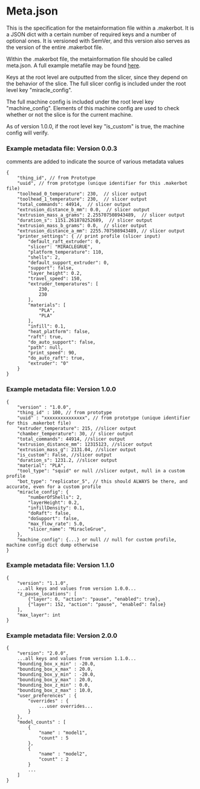 # Meta.json

This is the specification for the metainformation file within a .makerbot. It 
is a JSON dict with a certain number of required keys and a number of optional 
ones. It is versioned with SemVer, and this version also serves as the version 
of the entire .makerbot file.

Within the .makerbot file, the metainformation file should be called meta.json.
A full example metafile may be found [here](example/meta.json).
 
Keys at the root level are outputted from the slicer, since they depend on 
the behavior of the slice. The full slicer config is included under the 
root level key "miracle_config".

The full machine config is included under the root level key "machine_config". 
Elements of this machine config are used to check whether or not the slice is 
for the current machine.

As of version 1.0.0, if the root level key "is_custom" is true, the machine 
config will verify.

### Example metadata file: Version 0.0.3

comments are added to indicate the source of various metadata values

    {
        "thing_id", // from Prototype
        "uuid", // from prototype (unique identifier for this .makerbot file)
        "toolhead_0_temperature": 230,  // slicer output
        "toolhead_1_temperature": 230,  // slicer output
        "total_commands": 44914,  // slicer output
        "extrusion_distance_b_mm": 0.0,  // slicer output
        "extrusion_mass_a_grams": 2.255707508943489,  // slicer output
        "duration_s": 1151.261878252689,  // slicer output
        "extrusion_mass_b_grams": 0.0,  // slicer output
        "extrusion_distance_a_mm": 2255.707508943489, // slicer output
        "printer_settings": { // print profile (slicer input)
            "default_raft_extruder": 0,
            "slicer": "MIRACLEGRUE",
            "platform_temperature": 110,
            "shells": 2,
            "default_support_extruder": 0,
            "support": false,
            "layer_height": 0.2,
            "travel_speed": 150,
            "extruder_temperatures": [
                230,
                230
            ],
            "materials": [
                "PLA",
                "PLA"
            ],
            "infill": 0.1,
            "heat_platform": false,
            "raft": true,
            "do_auto_support": false,
            "path": null,
            "print_speed": 90,
            "do_auto_raft": true,
            "extruder": "0"
        }
    }


### Example metadata file: Version 1.0.0

    {
        "version" : "1.0.0",
        "thing_id" : 100, // from prototype
        "uuid" : "xxxxxxxxxxxxxxx", // from prototype (unique identifier for this .makerbot file)
        "extruder_temperature": 215, //slicer output
        "chamber_temperature": 30, // slicer output
        "total_commands": 44914, //slicer output
        "extrusion_distance_mm": 12315123, //slicer output
        "extrusion_mass_g": 2131.04, //slicer output
        "is_custom": False, //slicer output
        "duration_s": 1231.2, //slicer output
        "material": "PLA",
        "tool_type": "squid" or null //slicer output, null in a custom profile
        "bot_type": "replicator_5", // this should ALWAYS be there, and accurate, even for a custom profile
        "miracle_config": {
            "numberOfShells": 2,
            "layerHeight": 0.2,
            "infillDensity": 0.1,
            "doRaft": false,
            "doSupport": false,
            "max_flow_rate": 5.0,
            "slicer_name": "MiracleGrue",
        },
        "machine_config": {...} or null // null for custom profile, machine config dict dump otherwise
    }

### Example metadata file: Version 1.1.0

    {
        "version": "1.1.0",
        ...all keys and values from version 1.0.0...
        "z_pause_locations": [
            {"layer": 0, "action": "pause", "enabled": true},
            {"layer": 152, "action": "pause", "enabled": false}
        ],
        "max_layer": int
    }

### Example metadata file: Version 2.0.0

    {
        "version": "2.0.0",
        ...all keys and values from version 1.1.0...
        "bounding_box_x_min" : -20.0,
        "bounding_box_x_max" : 20.0,
        "bounding_box_y_min" : -20.0,
        "bounding_box_y_max" : 20.0,
        "bounding_box_z_min" : 0.0,
        "bounding_box_z_max" : 10.0,
        "user_preferences" : {
            "overrides" : {
                ...user overrides...
            }
        },
        "model_counts" : [
            {
                "name" : "model1",
                "count" : 5
            },
            {
                "name" : "model2",
                "count" : 2
            }
            ...
        ]
    }
